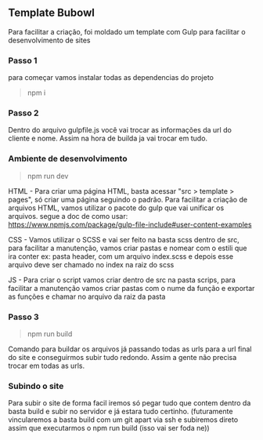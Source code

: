 ## Template Bubowl

Para facilitar a criação, foi moldado um template com Gulp para facilitar o desenvolvimento de sites

### Passo 1

para começar vamos instalar todas as dependencias do projeto

> npm i

### Passo 2

Dentro do arquivo gulpfile.js você vai trocar as informações da url do cliente e nome. Assim na hora de builda ja vai trocar em tudo.

### Ambiente de desenvolvimento

> npm run dev

HTML - Para criar uma página HTML, basta acessar "src > template > pages", só criar uma página seguindo o padrão.
Para facilitar a criação de arquivos HTML, vamos utilizar o pacote do gulp que vai unificar os arquivos. segue a doc de como usar: 
https://www.npmjs.com/package/gulp-file-include#user-content-examples

CSS - Vamos utilizar o SCSS e vai ser feito na basta scss dentro de src, para facilitar a manutenção, vamos criar pastas e nomear com o estili que ira conter 
ex: pasta header, com um arquivo index.scss e depois esse arquivo deve ser chamado no index na raiz do scss

JS - Para criar o script vamos criar dentro de src na pasta scrips, para facilitar a manutenção vamos criar pastas com o nume da função e 
exportar as funções e chamar no arquivo da raiz da pasta

### Passo 3 

> npm run build

Comando para buildar os arquivos já passando todas as urls para a url final do site e conseguirmos subir tudo redondo. Assim a gente não precisa trocar em todas as urls.

### Subindo o site

Para subir o site de forma facil iremos só pegar tudo que contem dentro da basta build e subir no servidor e já estara tudo certinho. 
(futuramente vincularemos a basta build com um git apart via ssh e subiremos direto assim que executarmos o npm run build (isso vai ser foda ne))
